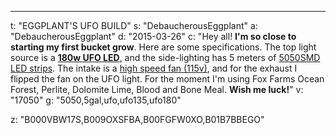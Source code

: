 ---
t: "EGGPLANT'S UFO BUILD"
s: "DebaucherousEggplant"
a: "DebaucherousEggplant"
d: "2015-03-26"
c: "Hey all! <strong>I'm so close to starting my first bucket grow</strong>. Here are some specifications. The top light source is a <a href='http://www.amazon.com/s/?_encoding=UTF8&camp=1789&creative=390957&field-keywords=135w%20ufo&linkCode=ur2&sprefix=135w%20ufo%2Caps&tag=spacbuck-20&url=search-alias%3Daps&linkId=VHCZCKQOE4OXX3C5'><strong>180w UFO LED</strong></a>, and the side-lighting has 5 meters of <a href='http://www.amazon.com/gp/product/B00BPIWY28/ref=as_li_ss_tl?ie=UTF8&camp=1789&creative=390957&creativeASIN=B00BPIWY28&linkCode=as2&tag=spacbuck-20'>5050SMD LED strips</a>. The intake is a <a href='http://amzn.to/2mGCDhA'>high speed fan (115v)</a>, and for the exhaust I flipped the fan on the UFO light. For the moment I'm using Fox Farms Ocean Forest, Perlite, Dolomite Lime, Blood and Bone Meal. <strong>Wish me luck!</strong>"
v: "17050"
g: "5050,5gal,ufo,ufo135,ufo180"

z: "B000VBW17S,B009OXSFBA,B00FGFW0XO,B01B7BBEGO"
